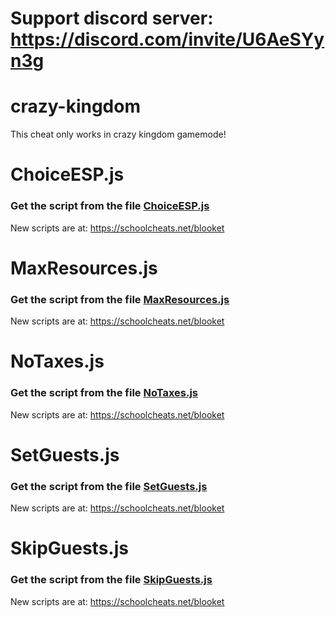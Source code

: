 # Support discord server: https://discord.com/invite/U6AeSYyn3g

# crazy-kingdom

This cheat only works in crazy kingdom gamemode!

# ChoiceESP.js

### Get the script from the file [ChoiceESP.js](https://raw.githubusercontent.com/glixzzy/blooket-hack/main/crazy-kingdom/ChoiceESP.js)

New scripts are at:
https://schoolcheats.net/blooket

# MaxResources.js

### Get the script from the file [MaxResources.js](https://raw.githubusercontent.com/glixzzy/blooket-hack/main/crazy-kingdom/MaxResources.js)

New scripts are at:
https://schoolcheats.net/blooket

# NoTaxes.js

### Get the script from the file [NoTaxes.js](https://raw.githubusercontent.com/glixzzy/blooket-hack/main/crazy-kingdom/NoTaxes.js)

New scripts are at:
https://schoolcheats.net/blooket

# SetGuests.js

### Get the script from the file [SetGuests.js](https://raw.githubusercontent.com/glixzzy/blooket-hack/main/crazy-kingdom/SetGuests.js)

New scripts are at:
https://schoolcheats.net/blooket

# SkipGuests.js

### Get the script from the file [SkipGuests.js](https://raw.githubusercontent.com/glixzzy/blooket-hack/main/crazy-kingdom/SkipGuests.js)

New scripts are at:
https://schoolcheats.net/blooket
